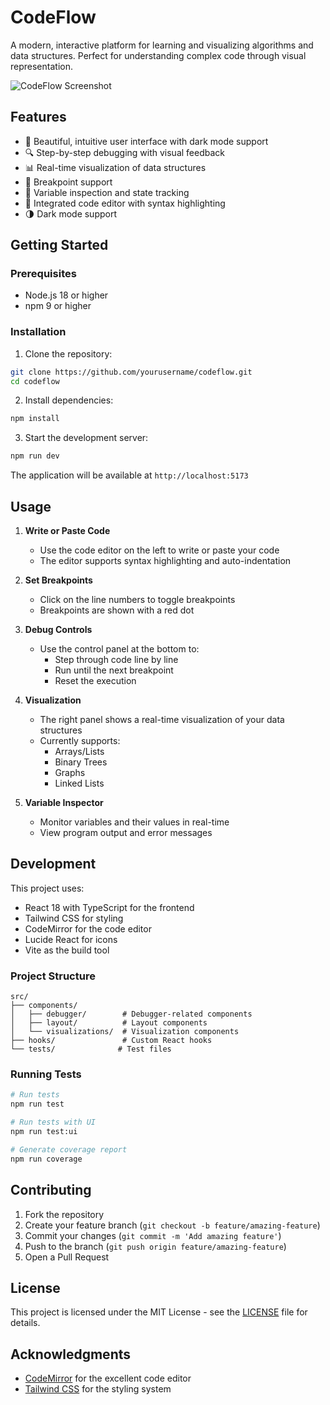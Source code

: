 # CodeFlow

A modern, interactive platform for learning and visualizing algorithms and data structures. Perfect for understanding complex code through visual representation.

![CodeFlow Screenshot](https://images.unsplash.com/photo-1555949963-ff9fe0c870eb?auto=format&fit=crop&q=80&w=3270&ixlib=rb-4.0.3)

## Features

- 🎨 Beautiful, intuitive user interface with dark mode support
- 🔍 Step-by-step debugging with visual feedback
- 📊 Real-time visualization of data structures
- 🎯 Breakpoint support
- 🔄 Variable inspection and state tracking
- 📝 Integrated code editor with syntax highlighting
- 🌗 Dark mode support

## Getting Started

### Prerequisites

- Node.js 18 or higher
- npm 9 or higher

### Installation

1. Clone the repository:
```bash
git clone https://github.com/yourusername/codeflow.git
cd codeflow
```

2. Install dependencies:
```bash
npm install
```

3. Start the development server:
```bash
npm run dev
```

The application will be available at `http://localhost:5173`

## Usage

1. **Write or Paste Code**
   - Use the code editor on the left to write or paste your code
   - The editor supports syntax highlighting and auto-indentation

2. **Set Breakpoints**
   - Click on the line numbers to toggle breakpoints
   - Breakpoints are shown with a red dot

3. **Debug Controls**
   - Use the control panel at the bottom to:
     - Step through code line by line
     - Run until the next breakpoint
     - Reset the execution

4. **Visualization**
   - The right panel shows a real-time visualization of your data structures
   - Currently supports:
     - Arrays/Lists
     - Binary Trees
     - Graphs
     - Linked Lists

5. **Variable Inspector**
   - Monitor variables and their values in real-time
   - View program output and error messages

## Development

This project uses:
- React 18 with TypeScript for the frontend
- Tailwind CSS for styling
- CodeMirror for the code editor
- Lucide React for icons
- Vite as the build tool

### Project Structure

```
src/
├── components/
│   ├── debugger/        # Debugger-related components
│   ├── layout/          # Layout components
│   └── visualizations/  # Visualization components
├── hooks/               # Custom React hooks
└── tests/              # Test files
```

### Running Tests

```bash
# Run tests
npm run test

# Run tests with UI
npm run test:ui

# Generate coverage report
npm run coverage
```

## Contributing

1. Fork the repository
2. Create your feature branch (`git checkout -b feature/amazing-feature`)
3. Commit your changes (`git commit -m 'Add amazing feature'`)
4. Push to the branch (`git push origin feature/amazing-feature`)
5. Open a Pull Request

## License

This project is licensed under the MIT License - see the [LICENSE](LICENSE) file for details.

## Acknowledgments

- [CodeMirror](https://codemirror.net/) for the excellent code editor
- [Tailwind CSS](https://tailwindcss.com/) for the styling system